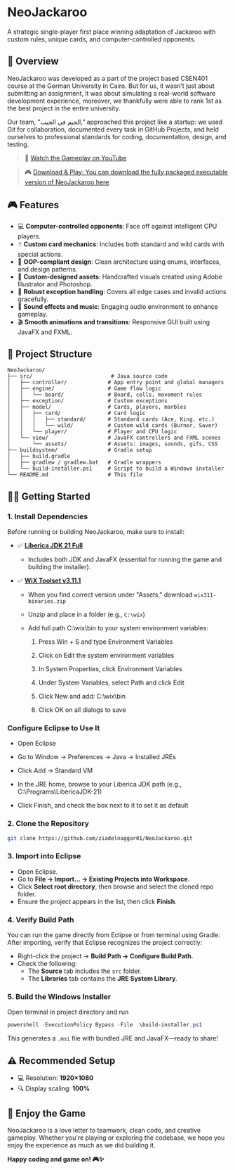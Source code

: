 # NeoJackaroo

A strategic single-player first place winning adaptation of Jackaroo with custom rules, unique cards, and computer-controlled opponents.

## 📝 Overview

NeoJackaroo was developed as a part of the project based CSEN401 course at the German University in Cairo. But for us, it wasn’t just about submitting an assignment, it was about simulating a real-world software development experience, moreover, we thankfully were able to rank 1st as the best project in the entire university.

Our team, "الجيم في الجيب," approached this project like a startup: we used Git for collaboration, documented every task in GitHub Projects, and held ourselves to professional standards for coding, documentation, design, and testing.

> 🎥 [Watch the Gameplay on YouTube](https://www.youtube.com/watch?v=7XBjpjv66m4&t=13s)

> 🎮 [Download & Play: You can download the fully packaged executable version of NeoJackaroo here](https://ziadelnaggar.itch.io/neojackaroo).

## 🎮 Features

* 💻 **Computer-controlled opponents**: Face off against intelligent CPU players.
* 🃏 **Custom card mechanics**: Includes both standard and wild cards with special actions.
* 🧠 **OOP-compliant design**: Clean architecture using enums, interfaces, and design patterns.
* 🎨 **Custom-designed assets**: Handcrafted visuals created using Adobe Illustrator and Photoshop.
* 🧪 **Robust exception handling**: Covers all edge cases and invalid actions gracefully.
* 🎵 **Sound effects and music**: Engaging audio environment to enhance gameplay.
* 🎬 **Smooth animations and transitions**: Responsive GUI built using JavaFX and FXML.

## 📂 Project Structure

```
NeoJackaroo/
├── src/                         # Java source code
│   ├── controller/             # App entry point and global managers
│   ├── engine/                 # Game flow logic
│   │   └── board/              # Board, cells, movement rules
│   ├── exception/              # Custom exceptions
│   ├── model/                  # Cards, players, marbles
│   │   ├── card/               # Card logic
│   │   │   ├── standard/       # Standard cards (Ace, King, etc.)
│   │   │   └── wild/           # Custom wild cards (Burner, Saver)
│   │   └── player/             # Player and CPU logic
│   └── view/                   # JavaFX controllers and FXML scenes
│       └── assets/             # Assets: images, sounds, gifs, CSS
├── buildsystem/                # Gradle setup
│   ├── build.gradle            
│   ├── gradlew / gradlew.bat   # Gradle wrappers
│   └── build-installer.ps1     # Script to build a Windows installer
└── README.md                   # This file
```

## 🏃‍➡️ Getting Started

### 1. Install Dependencies

Before running or building NeoJackaroo, make sure to install:

* ✅ [**Liberica JDK 21 Full**](https://bell-sw.com/pages/downloads/#/java-21-lts)

  * Includes both JDK and JavaFX (essential for running the game and building the installer).

* ✅ [**WiX Toolset v3.11.1**](https://github.com/wixtoolset/wix3/releases)

  * When you find correct version under "Assets," download `wix311-binaries.zip`
  * Unzip and place in a folder (e.g., `C:\wix`)
  * Add full path C:\wix\bin to your system environment variables:

      1. Press Win + S and type Environment Variables
      
      2. Click on Edit the system environment variables
      
      3. In System Properties, click Environment Variables
      
      4. Under System Variables, select Path and click Edit
      
      5. Click New and add: C:\wix\bin
      
      6. Click OK on all dialogs to save
         
 ### Configure Eclipse to Use It
 
  * Open Eclipse
  
  * Go to Window → Preferences → Java → Installed JREs
  
  * Click Add → Standard VM
  
  * In the JRE home, browse to your Liberica JDK path (e.g., C:\Programs\LibericaJDK-21)
  
  * Click Finish, and check the box next to it to set it as default

### 2. Clone the Repository

```bash
git clone https://github.com/ziadelnaggar01/NeoJackaroo.git
```

### 3. Import into Eclipse

* Open Eclipse.
* Go to **File → Import... → Existing Projects into Workspace**.
* Click **Select root directory**, then browse and select the cloned repo folder.
* Ensure the project appears in the list, then click **Finish**.

### 4. Verify Build Path

You can run the game directly from Eclipse or from terminal using Gradle:
After importing, verify that Eclipse recognizes the project correctly:

* Right-click the project → **Build Path → Configure Build Path**.
*  Check the following:
   - The **Source** tab includes the `src` folder.
   - The **Libraries** tab contains the **JRE System Library**.

### 5. Build the Windows Installer
   Open terminal in project directory and run
```powershell
powershell -ExecutionPolicy Bypass -File .\build-installer.ps1
```

This generates a `.msi` file with bundled JRE and JavaFX—ready to share!

## ⚠️ Recommended Setup

* 💻 Resolution: **1920×1080**
* 🔍 Display scaling: **100%**

## 🚀 Enjoy the Game

NeoJackaroo is a love letter to teamwork, clean code, and creative gameplay. Whether you're playing or exploring the codebase, we hope you enjoy the experience as much as we did building it.

**Happy coding and game on! 🎮✨**
